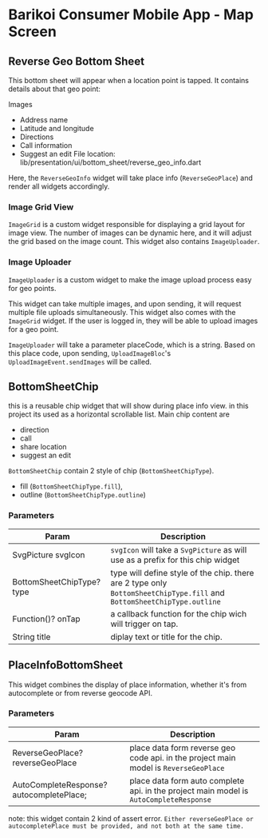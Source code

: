 # Barikoi Consumer Mobile App - Map Screen

## Reverse Geo Bottom Sheet

This bottom sheet will appear when a location point is tapped. It contains details about that geo
point:

Images

- Address name
- Latitude and longitude
- Directions
- Call information
- Suggest an edit
  File location: lib/presentation/ui/bottom_sheet/reverse_geo_info.dart

Here, the `ReverseGeoInfo` widget will take place info (`ReverseGeoPlace`) and render all widgets
accordingly.

### Image Grid View

`ImageGrid` is a custom widget responsible for displaying a grid layout for image view. The number
of images can be dynamic here, and it will adjust the grid based on the image count. This widget
also contains `ImageUploader`.

### Image Uploader

`ImageUploader` is a custom widget to make the image upload process easy for geo points.

This widget can take multiple images, and upon sending, it will request multiple file uploads
simultaneously. This widget also comes with the `ImageGrid` widget. If the user is logged in, they
will be able to upload images for a geo point.

`ImageUploader` will take a parameter placeCode, which is a string. Based on this place code, upon
sending, `UploadImageBloc`'s `UploadImageEvent.sendImages` will be called.

## BottomSheetChip

this is a reusable chip widget that will show during place info view. in this project its used as a
horizontal scrollable list.
Main chip content are

- direction
- call
- share location
- suggest an edit

`BottomSheetChip` contain 2 style of chip (`BottomSheetChipType`).

- fill (`BottomSheetChipType.fill`),
- outline (`BottomSheetChipType.outline`)

### Parameters

| Param                     | Description                                                                                                            |
|---------------------------|------------------------------------------------------------------------------------------------------------------------|
| SvgPicture svgIcon        | `svgIcon` will take a `SvgPicture` as will use as a prefix for this chip widget                                        |
| BottomSheetChipType? type | type will define style of the chip. there are 2 type only `BottomSheetChipType.fill` and `BottomSheetChipType.outline` |
| Function()? onTap         | a callback function for the chip wich will trigger on tap.                                                             |
| String title              | diplay text or title for the chip.                                                                                     |

## PlaceInfoBottomSheet

This widget combines the display of place information, whether it's from autocomplete or from
reverse geocode API.

### Parameters

| Param                                    | Description                                                                            |
|------------------------------------------|----------------------------------------------------------------------------------------|
| ReverseGeoPlace? reverseGeoPlace         | place data form reverse geo code api. in the project main model is `ReverseGeoPlace`   |
| AutoCompleteResponse? autocompletePlace; | place data form auto complete api. in the project main model is `AutoCompleteResponse` |

note: this widget contain 2 kind of assert error. `Either reverseGeoPlace or autocompletePlace must be provided, and not both at the same time.`